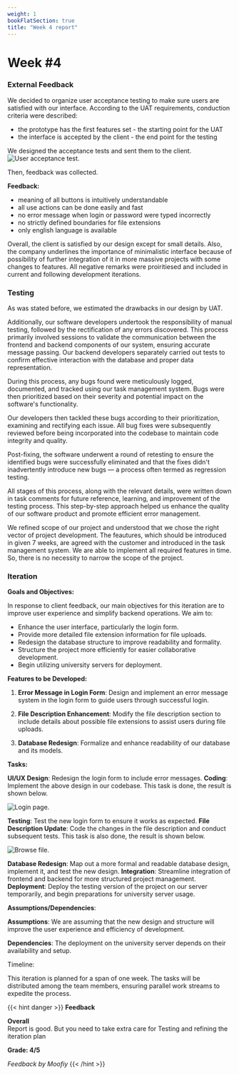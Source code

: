 ```yaml
---
weight: 1
bookFlatSection: true
title: "Week 4 report"
---
```


# **Week #4**

### **External Feedback**

We decided to organize user acceptance testing to make sure users are satisfied with our interface. 
According to the UAT requirements, conduction criteria were described:
 - the prototype has the first features set - the starting point for the UAT
 - the interface is accepted by the client - the end point for the testing 

We designed the acceptance tests and sent them to the client. 
![User acceptance test](/PipeVision/user_testing.jpeg "User test").

Then, feedback was collected. 

**Feedback:**
 -  meaning of all buttons is intuitively understandable 
 -  all use actions can be done easily and fast 
 -  no error message when login or password were typed incorrectly
 -  no strictly defined boundaries for file extensions
 -  only english language is available 


 Overall, the client is satisfied by our design except for small details. Also, the company underlines the importance of minimalistic interface because of possibility of further integration of it in more massive projects with some changes to features. All negative remarks were proiritiesed and included in current and following development iterations.

 ### **Testing**
 As was stated before, we estimated the drawbacks in our design by UAT.

 Additionally, our software developers undertook the responsibility of manual testing, followed by the rectification of any errors discovered. This process primarily involved sessions to validate the communication between the frontend and backend components of our system, ensuring accurate message passing. Our backend developers separately carried out tests to confirm effective interaction with the database and proper data representation.

  During this process, any bugs found were meticulously logged, documented, and tracked using our task management system. Bugs were then prioritized based on their severity and potential impact on the software's functionality.

  Our developers then tackled these bugs according to their prioritization, examining and rectifying each issue. All bug fixes were subsequently reviewed before being incorporated into the codebase to maintain code integrity and quality.

  Post-fixing, the software underwent a round of retesting to ensure the identified bugs were successfully eliminated and that the fixes didn't inadvertently introduce new bugs — a process often termed as regression testing.

  All stages of this process, along with the relevant details, were written down in task comments for future reference, learning, and improvement of the testing process. This step-by-step approach helped us enhance the quality of our software product and promote efficient error management.

  We refined scope of our project and understood that we chose the right vector of project development. The feautures, which should be introduced in given 7 weeks, are agreed with the customer and introduced in the task management system.  We are able to implement all required features in time. So, there is no necessity to narrow the scope of the project.  

 ### **Iteration**

**Goals and Objectives:**

In response to client feedback, our main objectives for this iteration are to improve user experience and simplify backend operations. We aim to:

 - Enhance the user interface, particularly the login form.
 - Provide more detailed file extension information for file uploads.
 - Redesign the database structure to improve readability and formality.
 - Structure the project more efficiently for easier collaborative development.
 - Begin utilizing university servers for deployment.

**Features to be Developed:**

1. **Error Message in Login Form**: Design and implement an error message system in the login form to guide users through successful login.

2. **File Description Enhancement**: Modify the file description section to include details about possible file extensions to assist users during file uploads.

3. **Database Redesign**: Formalize and enhance readability of our database and its models.

**Tasks:**

**UI/UX Design**: Redesign the login form to include error messages.
**Coding**: Implement the above design in our codebase.
This task is done, the result is shown below.

![Login page](/PipeVision/login_with_error.png "Login"). 

**Testing**: Test the new login form to ensure it works as expected.
**File Description Update**: Code the changes in the file description and conduct subsequent tests.
This task is also done, the result is shown below.

![Browse file](/PipeVision/browse_file.png "File browsing").

**Database Redesign**: Map out a more formal and readable database design, implement it, and test the new design.
**Integration**: Streamline integration of frontend and backend for more structured project management.
**Deployment**: Deploy the testing version of the project on our server temporarily, and begin preparations for university server usage.


**Assumptions/Dependencies**:

**Assumptions**: We are assuming that the new design and structure will improve the user experience and efficiency of development.

**Dependencies**: The deployment on the university server depends on their availability and setup.

Timeline:

This iteration is planned for a span of one week. The tasks will be distributed among the team members, ensuring parallel work streams to expedite the process. 


{{< hint danger >}}
**Feedback**  

**Overall**<br>
Report is good. But you need to take extra care for Testing and refining the iteration plan

**Grade: 4/5**


_Feedback by Moofiy_
{{< /hint >}}
